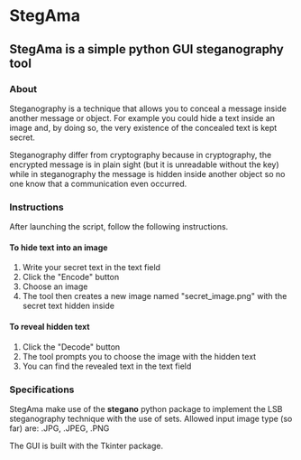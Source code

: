 # StegAma
## StegAma is a simple python GUI steganography tool

### About
Steganography is a technique that allows you to conceal a message inside another message or object.
For example you could hide a text inside an image and, by doing so, the very existence of the
concealed text is kept secret.

Steganography differ from cryptography because in cryptography, the encrypted message is in
plain sight (but it is unreadable without the key) while in steganography the message is hidden
inside another object so no one know that a communication even occurred.

### Instructions
After launching the script, follow the following instructions.

#### To hide text into an image
1. Write your secret text in the text field
2. Click the "Encode" button
3. Choose an image
4. The tool then creates a new image named "secret_image.png" with the secret text hidden inside

#### To reveal hidden text
1. Click the "Decode" button
2. The tool prompts you to choose the image with the hidden text
3. You can find the revealed text in the text field

### Specifications
StegAma make use of the **stegano** python package to implement the LSB steganography technique with
the use of sets.
Allowed input image type (so far) are: .JPG, .JPEG, .PNG

The GUI is built with the Tkinter package.
